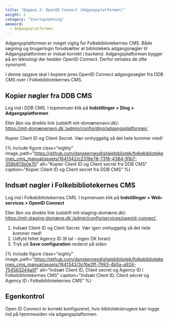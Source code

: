 ```yaml
---
title: "Opgave 2: OpenID Connect (Adgangsplatformen)"
weight: 2
category: "Startopsætning"
emneord:
  - Adgangsplatformen
---
```


Adgangsplatformen er meget vigtig for Folkebibliotekernes CMS. Både søgning og brugerlogin forudsætter at bibliotekets adgangsnøgler til Adgangsplatformen er indsat korrekt i backend. Adgangsplatformen bygger på en teknologi der hedder OpenID Connect. Derfor omtales de ofte synonymt.

I denne opgave skal I kopiere jeres OpenID Connect adgangsnøgler fra DDB CMS over i Folkebibliotekernes CMS.

## Kopier nøgler fra DDB CMS

Log ind i DDB CMS. I topmenuen klik på **Indstillinger > Ding > Adgangsplatformen**

Eller åbn via direkte link (udskift mit-domænenavn.dk):\
https://mit-domænenavn.dk`/admin/config/ding/adgangsplatformen`

Kopier Client ID og Client Secret. Vær omhyggelig så det hele kommer med!

{% include figure class="eighty" image_path="https://github.com/danskernesdigitalebibliotek/folkebibliotekernes_cms_manual/assets/1641342/c2318e78-7318-4384-91b7-358b613b0e70" alt="Kopier Client ID og Client secret fra DDB CMS" caption="Kopier Client ID og Client secret fra DDB CMS" %} 


## Indsæt nøgler i Folkebibliotekernes CMS

Log ind i Folkebibliotekernes CMS. I topmenuen klik på **Indstillinger > Web-services > OpenID Connect**

Eller åbn via direkte link (udskift mit-staging-domæne.dk):\
https://mit-staging-domæne.dk`/admin/config/services/openid-connect`


1. Indsæt Client ID og Clent Secret. Vær igen omhyggelig så det hele kommer med!
2. Udfyld feltet Agency ID (6 tal - ingen DK foran)
3. Tryk på **Save configuration** nederst på siden

{% include figure class="eighty" image_path="https://github.com/danskernesdigitalebibliotek/folkebibliotekernes_cms_manual/assets/1641342/3cf6e2ff-7993-4b5a-a924-754563244a0f" alt="Indsæt Client ID, Client secret og Agency ID i Folkebibliotekernes CMS" caption="Indsæt Client ID, Client secret og Agency ID i Folkebibliotekernes CMS" %} 

## Egenkontrol
Open ID Connect er korrekt konfigureret, hvis biblioteksbrugere kan logge ind på hjemmesiden via adgangsplatformen.


